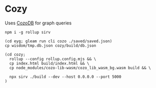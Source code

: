 # Cozy

Uses [CozoDB](https://github.com/cozodb/cozo) for graph queries

```
npm i -g rollup sirv

(cd eyg; gleam run cli cozo ./saved/saved.json)
cp wisdom/tmp.db.json cozy/build/db.json

(cd cozy;
  rollup --config rollup.config.mjs && \
  cp index.html build/index.html && \
  cp node_modules/cozo-lib-wasm/cozo_lib_wasm_bg.wasm build && \
  
  npx sirv ./build --dev --host 0.0.0.0 --port 5000
)
```